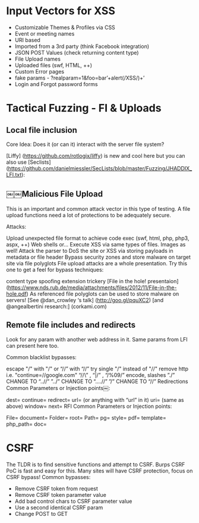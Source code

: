 # Input Vectors for XSS
- Customizable Themes & Profiles via CSS
- Event or meeting names
- URI based
- Imported from a 3rd party (think Facebook integration)
- JSON POST Values (check returning content type)
- File Upload names
- Uploaded files (swf, HTML, ++)
- Custom Error pages
- fake params - ?realparam=1&foo=bar’+alert(/XSS/)+’
- Login and Forgot password forms


# Tactical Fuzzing - FI & Uploads
## Local file inclusion
Core Idea: Does it (or can it) interact with the server file system?

[Liffy] (https://github.com/rotlogix/liffy) is new and cool here but you can also use [Seclists] (https://github.com/danielmiessler/SecLists/blob/master/Fuzzing/JHADDIX_LFI.txt):

## ￼￼Malicious File Upload
This is an important and common attack vector in this type of testing. A file upload functions need a lot of protections to be adequately secure.

Attacks:

Upload unexpected file format to achieve code exec (swf, html, php, php3, aspx, ++) Web shells or...
Execute XSS via same types of files. Images as well!
Attack the parser to DoS the site or XSS via storing payloads in metadata or file header
Bypass security zones and store malware on target site via file polyglots
File upload attacks are a whole presentation. Try this one to get a feel for bypass techniques:

content type spoofing
extension trickery
[File in the hole! presentaion] (https://www.nds.rub.de/media/attachments/files/2012/11/File-in-the-hole.pdf)
As referenced file polyglots can be used to store malware on servers! [See @dan_crowley ‘s talk] (http://goo.gl/pquXC2) [and @angealbertini research:] (corkami.com)

## Remote file includes and redirects
Look for any param with another web address in it. Same params from LFI can present here too.

Common blacklist bypasses:

escape "/" with "/" or “//” with “//”
try single "/" instead of "//"
remove http i.e. "continue=//google.com"
“//\” , “|/” , “/%09/”
encode, slashes
”./” CHANGE TO “..//”
”../” CHANGE TO “....//”
”/” CHANGE TO “//”
Redirections Common Parameters or Injection points￼:

dest=
continue=
redirect=
url= (or anything with “url” in it)
uri= (same as above)
window=
next=
RFI Common Parameters or Injection points:

File=
document=
Folder=
root=
Path=
pg=
style=
pdf=
template=
php_path=
doc=

# CSRF
The TLDR is to find sensitive functions and attempt to CSRF.
Burps CSRF PoC is fast and easy for this.
Many sites will have CSRF protection, focus on CSRF bypass! Common bypasses:
- Remove CSRF token from request
- Remove CSRF token parameter value
- Add bad control chars to CSRF parameter value
- Use a second identical CSRF param
- Change POST to GET



